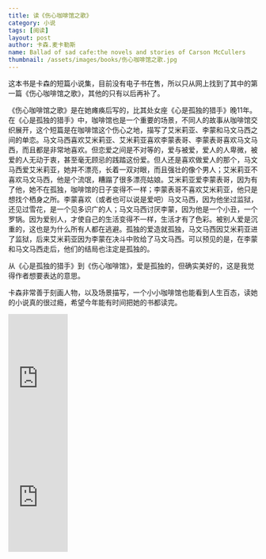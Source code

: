 ```yaml
---
title: 读《伤心咖啡馆之歌》 
category: 小说  
tags: [阅读]  
layout: post  
author: 卡森.麦卡勒斯 
name: Ballad of sad cafe:the novels and stories of Carson McCullers
thumbnail: /assets/images/books/伤心咖啡馆之歌.jpg
---
```


这本书是卡森的短篇小说集，目前没有电子书在售，所以只从网上找到了其中的第一篇《伤心咖啡馆之歌》，其他的只有以后再补了。

《伤心咖啡馆之歌》是在她瘫痪后写的，比其处女座《心是孤独的猎手》晚11年。在《心是孤独的猎手》中，咖啡馆也是一个重要的场景，不同人的故事从咖啡馆交织展开，这个短篇是在咖啡馆这个伤心之地，描写了艾米莉亚、李蒙和马文马西之间的单恋。马文马西喜欢艾米莉亚、艾米莉亚喜欢李蒙表哥、李蒙表哥喜欢马文马西，而且都是非常地喜欢。但恋爱之间是不对等的，爱与被爱，爱人的人卑微，被爱的人无动于衷，甚至毫无顾忌的践踏这份爱。但人还是喜欢做爱人的那个，马文马西爱艾米莉亚，她并不漂亮，长着一双对眼，而且强壮的像个男人；艾米莉亚不喜欢马文马西，他是个流氓，糟蹋了很多漂亮姑娘。艾米莉亚爱李蒙表哥，因为有了他，她不在孤独，咖啡馆的日子变得不一样；李蒙表哥不喜欢艾米莉亚，他只是想找个栖身之所。李蒙喜欢（或者也可以说是爱吧）马文马西，因为他坐过监狱，还见过雪花，是一个见多识广的人；马文马西讨厌李蒙，因为他是一个小丑，一个罗锅。因为爱别人，才使自己的生活变得不一样，生活才有了色彩。被别人爱是沉重的，这也是为什么所有人都在逃避。孤独的爱造就孤独，马文马西因艾米莉亚进了监狱，后来艾米莉亚因为李蒙在决斗中败给了马文马西。可以预见的是，在李蒙和马文马西走后，他们的结局也注定是孤独的。

从《心是孤独的猎手》到《伤心咖啡馆》，爱是孤独的，但确实美好的，这是我觉得作者想要表达的意思。

卡森非常善于刻画人物，以及场景描写，一个小小咖啡馆也能看到人生百态，读她的小说真的很过瘾，希望今年能有时间把她的书都读完。

    

<div class="amazon-buy">
    <div>
        <div class="kindle"></div>
        <iframe src="http://rcm-cn.amazon-adsystem.com/e/cm?lt1=_blank&bc1=000000&IS2=1&bg1=FFFFFF&fc1=000000&lc1=0000FF&t=read02-23&o=28&p=8&l=as4&m=amazon&f=ifr&ref=ss_til&asins=B072N7PFF9" style="width:120px;height:240px;" scrolling="no" marginwidth="0" marginheight="0" frameborder="0"></iframe>
    </div>
    <div>
        <div class="paper"></div>
        <iframe src="http://rcm-cn.amazon-adsystem.com/e/cm?lt1=_blank&bc1=000000&IS2=1&bg1=FFFFFF&fc1=000000&lc1=0000FF&t=read02-23&o=28&p=8&l=as4&m=amazon&f=ifr&ref=ss_til&asins=B074J635YM" style="width:120px;height:240px;" scrolling="no" marginwidth="0" marginheight="0" frameborder="0"></iframe>
    </div>
</div>    

